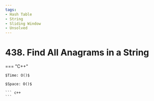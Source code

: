 ```yaml
---
tags:
- Hash Table
- String
- Sliding Window
- Unsolved
---
```



# 438. Find All Anagrams in a String

=== "C++"

    $Time: O()$

    $Space: O()$

    ``` c++
    ```